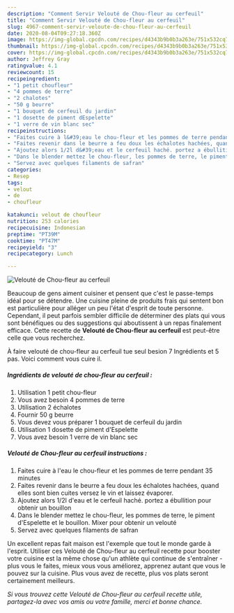 ```yaml
---
description: "Comment Servir Velouté de Chou-fleur au cerfeuil"
title: "Comment Servir Velouté de Chou-fleur au cerfeuil"
slug: 4967-comment-servir-veloute-de-chou-fleur-au-cerfeuil
date: 2020-08-04T09:27:18.360Z
image: https://img-global.cpcdn.com/recipes/d4343b9b0b3a263e/751x532cq70/veloute-de-chou-fleur-au-cerfeuil-photo-principale-de-la-recette.jpg
thumbnail: https://img-global.cpcdn.com/recipes/d4343b9b0b3a263e/751x532cq70/veloute-de-chou-fleur-au-cerfeuil-photo-principale-de-la-recette.jpg
cover: https://img-global.cpcdn.com/recipes/d4343b9b0b3a263e/751x532cq70/veloute-de-chou-fleur-au-cerfeuil-photo-principale-de-la-recette.jpg
author: Jeffrey Gray
ratingvalue: 4.1
reviewcount: 15
recipeingredient:
- "1 petit choufleur"
- "4 pommes de terre"
- "2 chalotes"
- "50 g beurre"
- "1 bouquet de cerfeuil du jardin"
- "1 dosette de piment dEspelette"
- "1 verre de vin blanc sec"
recipeinstructions:
- "Faites cuire à l&#39;eau le chou-fleur et les pommes de terre pendant 35 minutes"
- "Faites revenir dans le beurre a feu doux les échalotes hachées, quand elles sont bien cuites versez le vin et laissez évaporer."
- "Ajoutez alors 1/2l d&#39;eau et le cerfeuil haché. portez a ébullition pour obtenir un bouillon"
- "Dans le blender mettez le chou-fleur, les pommes de terre, le piment d&#39;Espelette et le bouillon. Mixer pour obtenir un velouté"
- "Servez avec quelques filaments de safran"
categories:
- Resep
tags:
- velout
- de
- choufleur

katakunci: velout de choufleur 
nutrition: 253 calories
recipecuisine: Indonesian
preptime: "PT39M"
cooktime: "PT47M"
recipeyield: "3"
recipecategory: Lunch

---
```



![Velouté de Chou-fleur au cerfeuil](https://img-global.cpcdn.com/recipes/d4343b9b0b3a263e/751x532cq70/veloute-de-chou-fleur-au-cerfeuil-photo-principale-de-la-recette.jpg)

Beaucoup de gens aiment cuisiner et pensent que c'est le passe-temps idéal pour se détendre. Une cuisine pleine de produits frais qui sentent bon est particulière pour alléger un peu l'état d'esprit de toute personne. Cependant, il peut parfois sembler difficile de déterminer des plats qui vous sont bénéfiques ou des suggestions qui aboutissent à un repas finalement efficace. Cette recette de <strong> Velouté de Chou-fleur au cerfeuil </strong> est peut-être celle que vous recherchez.

<!--inarticleads1-->

À faire velouté de chou-fleur au cerfeuil tue seul besion 7 Ingrédients et 5 pas. Voici comment vous cuire il.

##### Ingrédients de velouté de chou-fleur au cerfeuil :

1. Utilisation 1 petit chou-fleur
1. Vous avez besoin 4 pommes de terre
1. Utilisation 2 échalotes
1. Fournir 50 g beurre
1. Vous devez vous préparer 1 bouquet de cerfeuil du jardin
1. Utilisation 1 dosette de piment d&#39;Espelette
1. Vous avez besoin 1 verre de vin blanc sec




<!--inarticleads2-->

##### Velouté de Chou-fleur au cerfeuil instructions :

1. Faites cuire à l&#39;eau le chou-fleur et les pommes de terre pendant 35 minutes
1. Faites revenir dans le beurre a feu doux les échalotes hachées, quand elles sont bien cuites versez le vin et laissez évaporer.
1. Ajoutez alors 1/2l d&#39;eau et le cerfeuil haché. portez a ébullition pour obtenir un bouillon
1. Dans le blender mettez le chou-fleur, les pommes de terre, le piment d&#39;Espelette et le bouillon. Mixer pour obtenir un velouté
1. Servez avec quelques filaments de safran




<!--inarticleads1-->

<p>
Un excellent repas fait maison est l'exemple que tout le monde garde à l'esprit. Utiliser ces Velouté de Chou-fleur au cerfeuil recette pour booster votre cuisine est la même chose qu'un athlète qui continue de s'entraîner - plus vous le faites, mieux vous vous améliorez, apprenez autant que vous le pouvez sur la cuisine. Plus vous avez de recette, plus vos plats seront certainement meilleurs.
</p>

<p>
<i>Si vous trouvez cette Velouté de Chou-fleur au cerfeuil recette utile, partagez-la avec vos amis ou votre famille, merci et bonne chance.</i>
</p>
